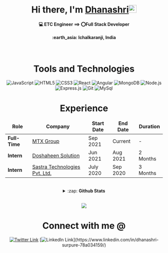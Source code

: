 <!-------------------------------------------------------Hi there, I'm Dhanashri------------------------------>
<div align="center">
  <h1> Hi there, I'm <a href="https://twitter.com/DSSurpure" target="_blank">Dhanashri</a><img src="https://media.giphy.com/media/hvRJCLFzcasrR4ia7z/giphy.gif" width="25px"> </h1>
</div>

<!-------------------------------------------------------About----------------------------------------->
<div align="center">
	<h4>💻 ETC Engineer ==> ⭕Full Stack Developer </h4>
        <h4>:earth_asia: Ichalkaranji, India </h4>  
 <div>
<!-------------------------------------------------------Tools and Technologies----------------------------------------->
<br>

<h1 align ="center">Tools and Technologies</h1>

![JavaScript](https://img.shields.io/badge/-JavaScript-yellow?style=flat-square&logo=javascript&logoColor=white)
![HTML5](https://img.shields.io/badge/-HTML5-E34F26?style=flat-square&logo=html5&logoColor=white)
![CSS3](https://img.shields.io/badge/-CSS3-1572B6?style=flat-square&logo=css3)
![React](https://img.shields.io/badge/-React-blue?style=flat-square&logo=react&logoColor=white)
![Angular](https://img.shields.io/badge/-Angular-red?style=flat-square&logo=react&logoColor=white)
![MongoDB](https://img.shields.io/badge/-MongoDB-13aa52?style=flat-square&logo=mongodb&logoColor=white)
![Node.js](https://img.shields.io/badge/-Nodejs-43853d?style=flat-square&logo=Node.js&logoColor=white)
![Express.js](https://img.shields.io/badge/express.js%20-%23404d59.svg?&style=flat-square)
![Git](https://img.shields.io/badge/-Git-black?style=flat-square&logo=git&logoColor=white)
![MySql](https://img.shields.io/badge/-MySql-yellow?style=flat-square&logo=javascript&logoColor=white)


<!------------------------------------------------------Experience----------------------------------->
<h1>Experience</h1>
<table>
  <thead align="center">
    <tr border: none;>
      <td><b>Role</b></td>
      <td><b>Company</b></td>
      <td><b>Start Date</b></td>
      <td><b>End Date</b></td>
      <td><b>Duration</b></td>
    </tr>
  </thead>
  <tbody>
	<tr>
	 <td><b>Full-Time</b></td>
      <td><a href="https://www.mtxb2b.com/s/">MTX Group</a></td>
      <td>Sep 2021</td>
      <td>Current</td>
      <td> - </td>
    </tr>
	<tr>
	 <td><b>Intern</b></td>
      <td><a href="https://www.doshaheen.com/">Doshaheen Solution</a></td>
      <td>Jun 2021</td>
      <td>Aug 2021</td>
      <td>2 Months</td>
    </tr>
	  	<tr>
	 <td><b>Intern</b></td>
      <td><a href="http://www.sastratechnologies.in/">Sastra Technologies Pvt. Ltd.</a></td>
      <td>July 2020</td>
      <td>Sep 2020</td>
      <td>3 Months</td>
    </tr>


  </tbody>
</table>
<!-----------------------------------------------------GitHub Stats ------------------------------------------------------>
<br>
 <details>
	<summary>:zap: <b>Github Stats</b></summary>

[![Dhanashri's github stats](https://github-readme-stats.vercel.app/api?username=surpuredhanashri&bg_color=30,e96443,904e95&title_color=fff&text_color=fff)](https://github.com/surpuredhanashri/github-readme-stats)
[![Top Langs](https://github-readme-stats.vercel.app/api/top-langs/?username=surpuredhanashri&langs_count=8&layout=compact&bg_color=30,e96443,904e95&title_color=fff&text_color=fff)](https://github.com/surpuredhanashri/github-readme-stats)

</details>
<br>

![](https://komarev.com/ghpvc/?username=surpuredhanashri)

# Connect with me @

<!----------------------------------------------------Social links------------------------------------------->

[![Twitter Link](https://img.shields.io/twitter/follow/DSSurpure?color=1DA1F2&label=%40DSSurpure&logo=Twitter&style=flat)](https://twitter.com/DSSurpure)
[![LinkedIn Link](https://img.shields.io/badge/linkedin/in/surpuredhanashri%20-%230077B5.svg?&style=flat&logo=linkedin&logoColor=white")](https://www.linkedin.com/in/dhanashri-surpure-78a034159/)

<!-- [![PortFolio Link](https://img.shields.io/badge/Portfolio/surpuredhanashri%20-%230077B5.svg?&style=flat&logo=codepen&logoColor=white")](https://confident-dhanashri.netlify.app/) -->
